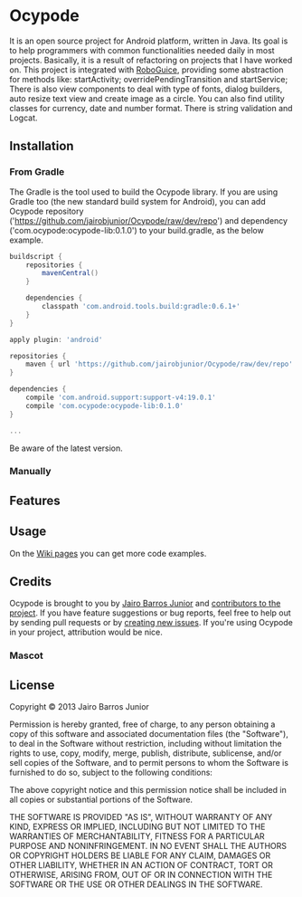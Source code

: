 # Ocypode

It is an open source project for Android platform, written in Java. Its goal is to help programmers with common functionalities needed daily in most projects. Basically, it is a result of refactoring on projects that I have worked on. This project is integrated with [RoboGuice](https://github.com/roboguice/roboguice), providing some abstraction for methods like: startActivity; overridePendingTransition and startService; There is also view components to deal with type of fonts, dialog builders, auto resize text view and create image as a circle. You can also find utility classes for currency, date and number format. There is string validation and Logcat.

## Installation

### From Gradle

The Gradle is the tool used to build the Ocypode library. If you are using Gradle too (the new standard build system for Android), you can add Ocypode 
 repository ('https://github.com/jairobjunior/Ocypode/raw/dev/repo') and dependency ('com.ocypode:ocypode-lib:0.1.0') to your build.gradle, as the below example.

```groovy
buildscript {
	repositories {
		mavenCentral()
	}

	dependencies {
		classpath 'com.android.tools.build:gradle:0.6.1+'
	}
}

apply plugin: 'android'

repositories {
	maven { url 'https://github.com/jairobjunior/Ocypode/raw/dev/repo' }
}

dependencies {
	compile 'com.android.support:support-v4:19.0.1'
	compile 'com.ocypode:ocypode-lib:0.1.0'
}

...
```

Be aware of the latest version.

### Manually

## Features

## Usage

On the [Wiki pages](https://github.com/jairobjunior/Ocypode/wiki/_pages) you can get more code examples.

## Credits

Ocypode is brought to you by [Jairo Barros Junior](http://jairobjunior.com) and [contributors to the project](https://github.com/jairobjunior/Ocypode/contributors). If you have feature suggestions or bug reports, feel free to help out by sending pull requests or by [creating new issues](https://github.com/jairobjunior/Ocypode/issues/new). If you're using Ocypode in your project, attribution would be nice.

### Mascot

## License
Copyright © 2013 Jairo Barros Junior

Permission is hereby granted, free of charge, to any person obtaining a copy of this software and associated documentation files (the "Software"), to deal in the Software without restriction, including without limitation the rights to use, copy, modify, merge, publish, distribute, sublicense, and/or sell copies of the Software, and to permit persons to whom the Software is furnished to do so, subject to the following conditions:

The above copyright notice and this permission notice shall be included in all copies or substantial portions of the Software.

THE SOFTWARE IS PROVIDED "AS IS", WITHOUT WARRANTY OF ANY KIND, EXPRESS OR IMPLIED, INCLUDING BUT NOT LIMITED TO THE WARRANTIES OF MERCHANTABILITY, FITNESS FOR A PARTICULAR PURPOSE AND NONINFRINGEMENT. IN NO EVENT SHALL THE AUTHORS OR COPYRIGHT HOLDERS BE LIABLE FOR ANY CLAIM, DAMAGES OR OTHER LIABILITY, WHETHER IN AN ACTION OF CONTRACT, TORT OR OTHERWISE, ARISING FROM, OUT OF OR IN CONNECTION WITH THE SOFTWARE OR THE USE OR OTHER DEALINGS IN THE SOFTWARE.
